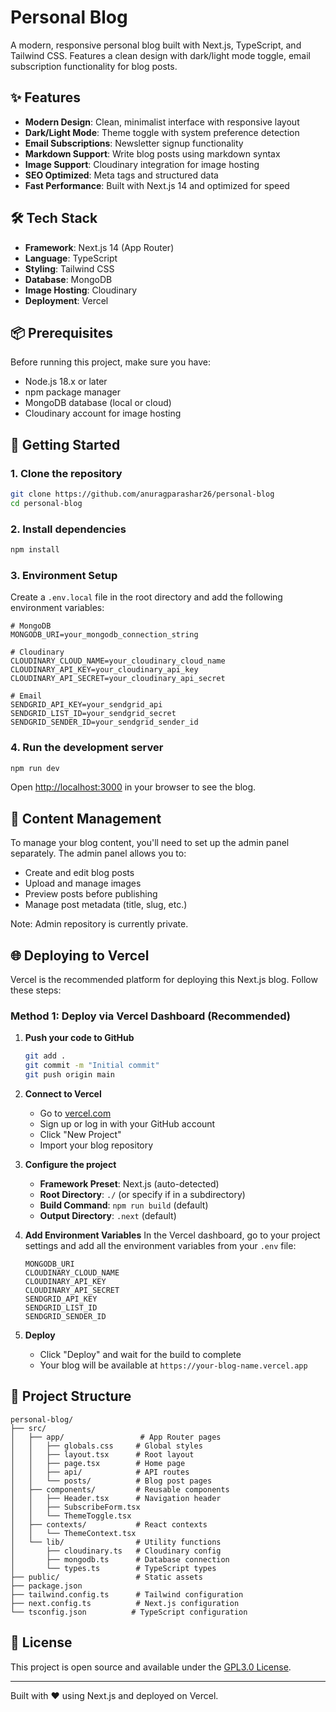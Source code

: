 # Personal Blog

A modern, responsive personal blog built with Next.js, TypeScript, and Tailwind CSS. Features a clean design with dark/light mode toggle, email subscription functionality for blog posts.

## ✨ Features

- **Modern Design**: Clean, minimalist interface with responsive layout
- **Dark/Light Mode**: Theme toggle with system preference detection
- **Email Subscriptions**: Newsletter signup functionality
- **Markdown Support**: Write blog posts using markdown syntax
- **Image Support**: Cloudinary integration for image hosting
- **SEO Optimized**: Meta tags and structured data
- **Fast Performance**: Built with Next.js 14 and optimized for speed

## 🛠️ Tech Stack

- **Framework**: Next.js 14 (App Router)
- **Language**: TypeScript
- **Styling**: Tailwind CSS
- **Database**: MongoDB
- **Image Hosting**: Cloudinary
- **Deployment**: Vercel

## 📦 Prerequisites

Before running this project, make sure you have:

- Node.js 18.x or later
- npm package manager
- MongoDB database (local or cloud)
- Cloudinary account for image hosting

## 🚀 Getting Started

### 1. Clone the repository

```bash
git clone https://github.com/anuragparashar26/personal-blog
cd personal-blog
```

### 2. Install dependencies

```bash
npm install
```

### 3. Environment Setup

Create a `.env.local` file in the root directory and add the following environment variables:

```env
# MongoDB
MONGODB_URI=your_mongodb_connection_string

# Cloudinary
CLOUDINARY_CLOUD_NAME=your_cloudinary_cloud_name
CLOUDINARY_API_KEY=your_cloudinary_api_key
CLOUDINARY_API_SECRET=your_cloudinary_api_secret

# Email
SENDGRID_API_KEY=your_sendgrid_api
SENDGRID_LIST_ID=your_sendgrid_secret
SENDGRID_SENDER_ID=your_sendgrid_sender_id
```

### 4. Run the development server

```bash
npm run dev
```

Open [http://localhost:3000](http://localhost:3000) in your browser to see the blog.

## 📝 Content Management

To manage your blog content, you'll need to set up the admin panel separately. The admin panel allows you to:

- Create and edit blog posts
- Upload and manage images
- Preview posts before publishing
- Manage post metadata (title, slug, etc.)

Note: Admin repository is currently private.

## 🌐 Deploying to Vercel

Vercel is the recommended platform for deploying this Next.js blog. Follow these steps:

### Method 1: Deploy via Vercel Dashboard (Recommended)

1. **Push your code to GitHub**

   ```bash
   git add .
   git commit -m "Initial commit"
   git push origin main
   ```

2. **Connect to Vercel**

   - Go to [vercel.com](https://vercel.com)
   - Sign up or log in with your GitHub account
   - Click "New Project"
   - Import your blog repository

3. **Configure the project**

   - **Framework Preset**: Next.js (auto-detected)
   - **Root Directory**: `./` (or specify if in a subdirectory)
   - **Build Command**: `npm run build` (default)
   - **Output Directory**: `.next` (default)

4. **Add Environment Variables**
   In the Vercel dashboard, go to your project settings and add all the environment variables from your `.env` file:

   ```
   MONGODB_URI
   CLOUDINARY_CLOUD_NAME
   CLOUDINARY_API_KEY
   CLOUDINARY_API_SECRET
   SENDGRID_API_KEY
   SENDGRID_LIST_ID
   SENDGRID_SENDER_ID
   ```

5. **Deploy**
   - Click "Deploy" and wait for the build to complete
   - Your blog will be available at `https://your-blog-name.vercel.app`

## 📁 Project Structure

```
personal-blog/
├── src/
│   ├── app/                 # App Router pages
│   │   ├── globals.css     # Global styles
│   │   ├── layout.tsx      # Root layout
│   │   ├── page.tsx        # Home page
│   │   ├── api/            # API routes
│   │   └── posts/          # Blog post pages
│   ├── components/         # Reusable components
│   │   ├── Header.tsx      # Navigation header
│   │   ├── SubscribeForm.tsx
│   │   └── ThemeToggle.tsx
│   ├── contexts/           # React contexts
│   │   └── ThemeContext.tsx
│   └── lib/                # Utility functions
│       ├── cloudinary.ts   # Cloudinary config
│       ├── mongodb.ts      # Database connection
│       └── types.ts        # TypeScript types
├── public/                 # Static assets
├── package.json
├── tailwind.config.ts      # Tailwind configuration
├── next.config.ts          # Next.js configuration
└── tsconfig.json          # TypeScript configuration
```

## 📄 License

This project is open source and available under the [GPL3.0 License](LICENSE).

---

Built with ❤️ using Next.js and deployed on Vercel.
